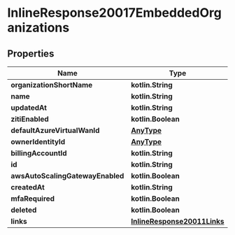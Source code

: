 
# InlineResponse20017EmbeddedOrganizations

## Properties
Name | Type | Description | Notes
------------ | ------------- | ------------- | -------------
**organizationShortName** | **kotlin.String** |  | 
**name** | **kotlin.String** |  | 
**updatedAt** | **kotlin.String** |  | 
**zitiEnabled** | **kotlin.Boolean** |  | 
**defaultAzureVirtualWanId** | [**AnyType**](.md) |  | 
**ownerIdentityId** | [**AnyType**](.md) |  | 
**billingAccountId** | **kotlin.String** |  | 
**id** | **kotlin.String** |  | 
**awsAutoScalingGatewayEnabled** | **kotlin.Boolean** |  | 
**createdAt** | **kotlin.String** |  | 
**mfaRequired** | **kotlin.Boolean** |  | 
**deleted** | **kotlin.Boolean** |  | 
**links** | [**InlineResponse20011Links**](InlineResponse20011Links.md) |  | 



